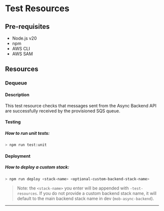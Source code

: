 # Test Resources

## Pre-requisites
- Node.js v20
- npm
- AWS CLI
- AWS SAM

## Resources

### Dequeue

#### Description

This test resource checks that messages sent from the Async Backend API are successfully received by the provisioned SQS queue.

#### Testing

##### How to run unit tests:

```sh
> npm run test:unit
```

#### Deployment

##### How to deploy a custom stack:

```sh
> npm run deploy <stack-name> <optional-custom-backend-stack-name>
```

> Note: the `<stack-name>` you enter will be appended with `-test-resources`. If you do not provide a custom backend stack name, it will default to the main backend stack name in dev (`mob-async-backend`).

---
